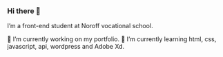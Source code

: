 ### Hi there 👋

I’m a front-end student at Noroff vocational school.

🔭 I’m currently working on my portfolio.
🌱 I’m currently learning html, css, javascript, api, wordpress and Adobe Xd.

